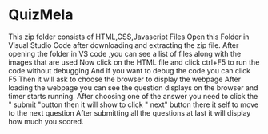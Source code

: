 # QuizMela
This zip folder consists of HTML,CSS,Javascript Files
Open this Folder in Visual Studio Code after downloading and extracting the zip file.
After opening the folder in VS code ,you can see  a list of files along with the images that are used 
Now click on the HTML file and click ctrl+F5 to run the code without debugging.And if you want to debug the code you can click F5
Then it will ask to choose the browser to display the webpage
After loading the webpage you can see the question displays on the browser and timer starts running.
After choosing one of the answer you need to click the  " submit "button then it will show to click " next"  button there it self to move to the  next question
After submitting all the questions at last it will display how much you scored.
